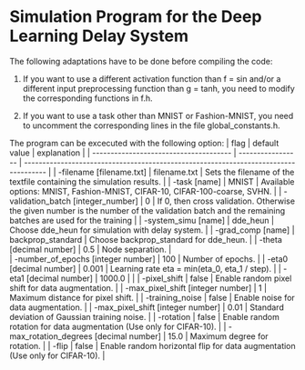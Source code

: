 # Simulation Program for the Deep Learning Delay System

The following adaptations have to be done before compiling the code:

1. If you want to use a different activation function than f = sin and/or a different input preprocessing function than g = tanh, you need to modify the corresponding functions in f.h.

2. If you want to use a task other than MNIST or Fashion-MNIST, you need to uncomment the corresponding lines in the file global_constants.h.

The program can be excecuted with the following option:
| flag                                   | default value     | explanation                                                                         |
| -------------------------------------- | ----------------- | ------------------------------------------------------------------------------------ |
| -filename [filename.txt]               | filename.txt      | Sets the filename of the textfile containing the simulation results.                  |
| -task [name]                           | MNIST             | Available options: MNIST, Fashion-MNIST, CIFAR-10, CIFAR-100-coarse, SVHN.           |
| -validation_batch [integer_number]     | 0                 | If 0, then cross validation. Otherwise the given number is the number of
                                                                            the validation batch and the remaining batches are used for the training  |
| -system_simu [name]                    | dde_heun          | Choose dde_heun for simulation with delay system.                                     |
| -grad_comp [name]                      | backprop_standard | Choose backprop_standard for dde_heun.                                                |
| -theta [decimal number]                | 0.5               | Node separation.                                                                     |                                                                                           
| -number_of_epochs [integer number]     | 100               | Number of epochs.                                                                    |
| -eta0 [decimal number]                 | 0.001             | Learning rate eta = min(eta_0, eta_1 / step).                                        |
| -eta1 [decimal number]                 | 1000.0            |                                                                                      |
| -pixel_shift                           | false             | Enable random pixel shift for data augmentation.                                      |
| -max_pixel_shift [integer number]      | 1                 | Maximum distance for pixel shift.                                                    |
| -training_noise                        | false             | Enable noise for data augmentation.                                                  |
| -max_pixel_shift [integer number]      | 0.01              | Standard deviation of Gaussian training noise.                                        |
| -rotation                              | false             | Enable random rotation for data augmentation (Use only for CIFAR-10).                 |
| -max_rotation_degrees [decimal number] | 15.0              | Maximum degree for rotation.                                                         |
| -flip                                  | false             | Enable random horizontal flip for data augmentation (Use only for CIFAR-10).          |





